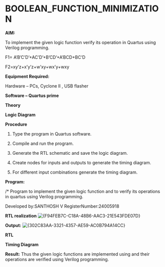 # BOOLEAN_FUNCTION_MINIMIZATION

**AIM:**

To implement the given logic function verify its operation in Quartus using Verilog programming.

F1= A’B’C’D’+AC’D’+B’CD’+A’BCD+BC’D 

F2=xy’z+x’y’z+w’xy+wx’y+wxy

**Equipment Required:**

Hardware – PCs, Cyclone II , USB flasher

**Software – Quartus prime**

**Theory**

**Logic Diagram**

**Procedure**

1.	Type the program in Quartus software.

2.	Compile and run the program.

3.	Generate the RTL schematic and save the logic diagram.

4.	Create nodes for inputs and outputs to generate the timing diagram.

5.	For different input combinations generate the timing diagram.


**Program:**

/* Program to implement the given logic function and to verify its operations in quartus using Verilog programming. 

Developed by:SANTHOSH V
RegisterNumber:24005918


**RTL realization**
![{F94FEB7C-C18A-48B6-AAC3-21E543FDE07D}](https://github.com/user-attachments/assets/227cd52a-41c7-4d76-85cf-92e06dd102a7)

**Output:**
![{302C83AA-3321-4357-AE59-AC0B794A14CC}](https://github.com/user-attachments/assets/ef1e18b4-3073-4167-aaa2-dd7b8ef453f6)

**RTL**

**Timing Diagram**

**Result:**
 Thus the given logic functions are implemented using and their operations are verified
 using Verilog programming.
